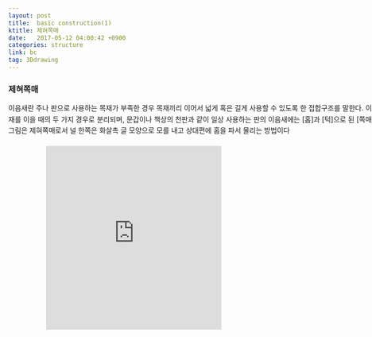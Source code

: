 ```yaml
---
layout: post
title:  basic construction(1)
ktitle: 제혀쪽매
date:   2017-05-12 04:00:42 +0900
categories: structure
link: bc
tag: 3Ddrawing
---
```


<div style="width:900px; margin:0px auto">

<h3>
	제혀쪽매
</h3>

<p style="line-height: 160%">이음새란 주나 판으로 사용하는 목재가 부족한 경우 목재끼리 이어서 넓게 혹은 길게 사용할 수 있도록 한 접합구조를 말한다. 이음새는 판재를 이을 때와 골재를 이을 때의 두 가지 경우로 분리되며, 문갑이나 책상의 천판과 같이 일상 사용하는 판의 이음새에는 [홈]과 [턱]으로 된 [쪽매]와 [촉]의 구조로 접합된다. 그림은 제혀쪽매로서 널 한쪽은 화살촉 글 모양으로 모를 내고 상대편에 홈을 파서 물리는 방법이다</p>	
</div>	

<div style="text-align:center; margin:20px 0px 30px 0px; display: block;">

<iframe width="70%" height="370px" src="https://www.youtube.com/embed/KXNcBLyVAeo" frameborder="0" allowfullscreen></iframe>

</div>
